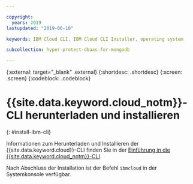 ```yaml
---

copyright:
  years: 2019
lastupdated: "2019-06-10"

keywords: IBM Cloud CLI, IBM Cloud CLI Installer, operating system

subcollection: hyper-protect-dbaas-for-mongodb

---
```


{:external: target="_blank" .external}
{:shortdesc: .shortdesc}
{:screen: .screen}
{:codeblock: .codeblock}


# {{site.data.keyword.cloud_notm}}-CLI herunterladen und installieren
{: #install-ibm-cli}

Informationen zum Herunterladen und Installieren der {{site.data.keyword.cloud}}-CLI finden Sie in der [Einführung in die {{site.data.keyword.cloud_notm}}-CLI](/docs/cli?topic=cloud-cli-getting-started).

Nach Abschluss der Installation ist der Befehl `ibmcloud` in der Systemkonsole verfügbar.
